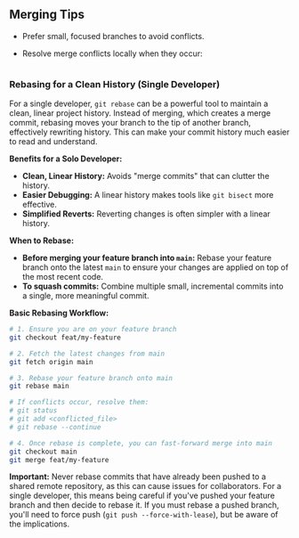 ## Merging Tips

* Prefer small, focused branches to avoid conflicts.
* Resolve merge conflicts locally when they occur:

  ```

### Rebasing for a Clean History (Single Developer)

For a single developer, `git rebase` can be a powerful tool to maintain a clean, linear project history. Instead of merging, which creates a merge commit, rebasing moves your branch to the tip of another branch, effectively rewriting history. This can make your commit history much easier to read and understand.

**Benefits for a Solo Developer:**

*   **Clean, Linear History:** Avoids "merge commits" that can clutter the history.
*   **Easier Debugging:** A linear history makes tools like `git bisect` more effective.
*   **Simplified Reverts:** Reverting changes is often simpler with a linear history.

**When to Rebase:**

*   **Before merging your feature branch into `main`:** Rebase your feature branch onto the latest `main` to ensure your changes are applied on top of the most recent code.
*   **To squash commits:** Combine multiple small, incremental commits into a single, more meaningful commit.

**Basic Rebasing Workflow:**

```bash
# 1. Ensure you are on your feature branch
git checkout feat/my-feature

# 2. Fetch the latest changes from main
git fetch origin main

# 3. Rebase your feature branch onto main
git rebase main

# If conflicts occur, resolve them:
# git status
# git add <conflicted_file>
# git rebase --continue

# 4. Once rebase is complete, you can fast-forward merge into main
git checkout main
git merge feat/my-feature
```

**Important:** Never rebase commits that have already been pushed to a shared remote repository, as this can cause issues for collaborators. For a single developer, this means being careful if you've pushed your feature branch and then decide to rebase it. If you must rebase a pushed branch, you'll need to force push (`git push --force-with-lease`), but be aware of the implications.
